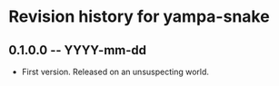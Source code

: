 # Revision history for yampa-snake

## 0.1.0.0 -- YYYY-mm-dd

* First version. Released on an unsuspecting world.
